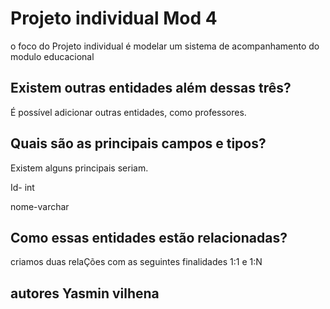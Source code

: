 # Projeto individual Mod 4

o foco do Projeto individual é modelar um sistema de acompanhamento do modulo educacional

## Existem outras entidades além dessas três?

É possível adicionar outras entidades, como professores. 

## Quais são as principais campos e tipos?

Existem alguns principais seriam.

Id- int

nome-varchar

## Como essas entidades estão relacionadas?

criamos duas relaÇões com as seguintes finalidades 1:1 e 1:N 

## autores Yasmin vilhena
